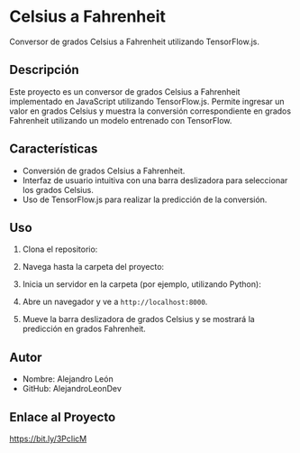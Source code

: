 # Celsius a Fahrenheit

Conversor de grados Celsius a Fahrenheit utilizando TensorFlow.js.

## Descripción

Este proyecto es un conversor de grados Celsius a Fahrenheit implementado en JavaScript utilizando TensorFlow.js. Permite ingresar un valor en grados Celsius y muestra la conversión correspondiente en grados Fahrenheit utilizando un modelo entrenado con TensorFlow.

## Características

- Conversión de grados Celsius a Fahrenheit.
- Interfaz de usuario intuitiva con una barra deslizadora para seleccionar los grados Celsius.
- Uso de TensorFlow.js para realizar la predicción de la conversión.

## Uso

1. Clona el repositorio:


2. Navega hasta la carpeta del proyecto:


3. Inicia un servidor en la carpeta (por ejemplo, utilizando Python):


4. Abre un navegador y ve a `http://localhost:8000`.

5. Mueve la barra deslizadora de grados Celsius y se mostrará la predicción en grados Fahrenheit.


## Autor

- Nombre: Alejandro León	
- GitHub: AlejandroLeonDev	

## Enlace al Proyecto

https://bit.ly/3PcIicM

